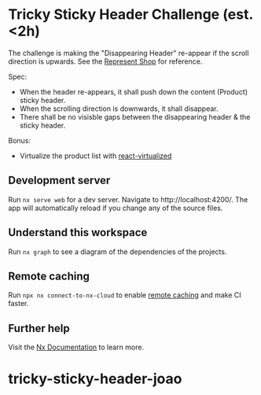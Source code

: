 # Tricky Sticky Header Challenge (est. <2h)

The challenge is making the "Disappearing Header" re-appear if the scroll direction is upwards.
See the [Represent Shop](https://representclo.com/collections/t-shirts) for reference.

Spec:

- When the header re-appears, it shall push down the content (Product) sticky header.
- When the scrolling direction is downwards, it shall disappear.
- There shall be no visisble gaps between the disappearing header & the sticky header.

Bonus:

- Virtualize the product list with [react-virtualized](https://github.com/bvaughn/react-virtualized)

## Development server

Run `nx serve web` for a dev server. Navigate to http://localhost:4200/. The app will automatically reload if you change any of the source files.

## Understand this workspace

Run `nx graph` to see a diagram of the dependencies of the projects.

## Remote caching

Run `npx nx connect-to-nx-cloud` to enable [remote caching](https://nx.app) and make CI faster.

## Further help

Visit the [Nx Documentation](https://nx.dev) to learn more.
# tricky-sticky-header-joao
